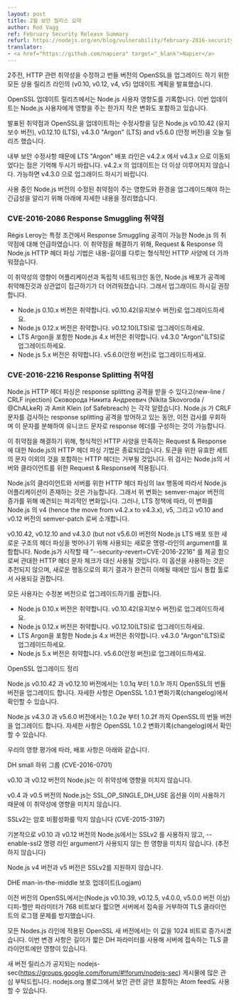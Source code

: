 ```yaml
---
layout: post
title: 2월 보안 릴리스 요약
author: Rod Vagg
ref: February Security Release Summary
refurl: https://nodejs.org/en/blog/vulnerability/february-2016-security-releases/
translator:
- <a href="https://github.com/napiera" target="_blank">Napier</a>
---
```


<!--
Two weeks ago we announced the planned release of updates to all active release lines, v0.10, v0.12, v4 and v5, to fix HTTP related vulnerabilities and to upgrade the bundled versions of OpenSSL.
-->
2주전, HTTP 관련 취약성을 수정하고 번들 버전의 OpenSSL을 업그레이드 하기 위한 모든 상용 릴리즈 라인의 (v0.10, v0.12, v4, v5) 업데이트 계획을 발표했습니다.


<!--
Upon release of the OpenSSL updates we posted an impact assessment for Node.js users. We noted that the updates contained only one minor change that impacted Node.js users.
-->
OpenSSL 업데이트 릴리즈에서는 Node.js 사용자 영향도를 기록합니다. 이번 업데이트는 Node.js 사용자에게 영향을 주는 한가지 작은 변화도 포함하고 있습니다.


<!--
Today we have released Node.js v0.10.42 (Maintenance), v0.12.10 (LTS), v4.3.0 "Argon" (LTS) and v5.6.0 (Stable) with fixes for the announced vulnerabilities and updates to OpenSSL.
-->
발표된 취약점과 OpenSSL을 업데이트하는 수정사항을 담은 Node.js v0.10.42 (유지보수 버전), v0.12.10 (LTS), v4.3.0 "Argon" (LTS) and v5.6.0 (안정 버전)을 오늘 릴리즈 했습니다.


<!--
Please note that our LTS "Argon" release line has moved from v4.2.x to v4.3.x due to the security fixes enclosed. There will be no further updates to v4.2.x. Users are advised to upgrade to v4.3.0 as soon as possible.
-->
내부 보안 수정사항 때문에 LTS "Argon" 배포 라인은 v4.2.x 에서 v4.3.x 으로 이동되었다는 점은 기억해 두시기 바랍니다. v4.2.x 의 업데이트는 더 이상 이루어지지 않습니다. 가능하면 v4.3.0 으로 업그래이드 하시기 바랍니다.


<!--
For the purpose of understanding the impact that the fixed vulnerabilities have on your Node.js deployment and the urgency of the upgrades for your circumstances we are providing details below.
-->
사용 중인 Node.js 버전의 수정된 취약점이 주는 영향도와 환경을 업그레이드해야 하는 긴급성을 알리기 위해 아래에 자세한 내용을 정리했습니다.


<!--
### CVE-2016-2086 Request Smuggling Vulnerability
-->
### CVE-2016-2086 Response Smuggling 취약점


<!--
Régis Leroy reported defects in Node.js that can make request smuggling attacks possible under certain circumstances. To fix these defects, HTTP header parsing in Node.js, for both requests and responses, is moving closer to the formal HTTP specification in its handling of Content-Length.
-->
Régis Leroy는 특정 조건에서 Response Smuggling 공격이 가능한 Node.js 의 취약점에 대해 언급하였습니다. 이 취약점을 해결하기 위해, Request & Response 의 Node.js HTTP 헤더 파싱 기법은 내용-길이를 다루는 형식적인 HTTP 사양에 더 가까워졌습니다.


<!--
While the impact of this vulnerability is application and network dependent, it is likely to be difficult to assess whether a Node.js deployment is vulnerable to attack. We therefore recommend that all users upgrade.
-->
이 취약성의 영향이 어플리케이션과 독립적 네트워크인 동안, Node.js 배포가 공격에 취약해진것과 상관없이 접근하기가 더 어려워졌습니다. 그래서 업그래이드 하시길 권장합니다.


<!--
* Versions 0.10.x of Node.js are vulnerable, please upgrade to v0.10.42 (Maintenance).
* Versions 0.12.x of Node.js are vulnerable, please upgrade to v0.12.10 (LTS).
* Versions 4.x, including LTS Argon, of Node.js are vulnerable, please upgrade to v4.3.0 "Argon" (LTS).
* Versions 5.x of Node.js are vulnerable, please upgrade to v5.6.0 (Stable).
-->
* Node.js 0.10.x 버전은 취약합니다. v0.10.42(유지보수 버전)로 업그레이드하세요.
* Node.js 0.12.x 버전은 취약합니다. v0.12.10(LTS)로 업그레이드하세요.
* LTS Argon을 포함한 Node.js 4.x 버전은 취약합니다. v4.3.0 "Argon"(LTS)로 업그레이드하세요.
* Node.js 5.x 버전은 취약합니다. v5.6.0(안정 버전)로 업그레이드하세요.


<!--
### CVE-2016-2216 Response Splitting Vulnerability
-->
### CVE-2016-2216 Response Splitting 취약점


<!--
Сковорода Никита Андреевич (Nikita Skovoroda / @ChALkeR) and Amit Klein (of Safebreach) separately reported ways in which HTTP header parsing in Node.js can be used to perform response splitting attacks (new-line / CRLF injection). While Node.js has been protecting against response splitting attacks by checking for CRLF characters, it is possible to compose response headers using Unicode characters that decompose to these characters, bypassing the checks previously in place.
-->
Node.js HTTP 헤더 파싱은 response splitting 공격을 받을 수 있다고(new-line / CRLF injection) Сковорода Никита Андреевич (Nikita Skovoroda / @ChALkeR) 과 Amit Klein (of Safebreach) 는 각각 알렸습니다. Node.js 가 CRLF 문자를 검사하는 response splitting 공격을 방어하고 있는 동안, 이전 검사를 우회하며 이 문자를 분해하여 유니코드 문자로 response 헤더를 구성하는 것이 가능합니다.
 

<!--
To fix this defect, HTTP header parsing in Node.js, for both requests and responses, is moving closer to the formal HTTP specification. HTTP headers containing characters outside of the valid set for tokens will be rejected. This check is performed for both requests and responses, for Node.js HTTP servers and clients.
-->
이 취약점을 해결하기 위해, 형식적인 HTTP 사양을 만족하는 Request & Response에 대한 Node.js의 HTTP 헤더 파싱 기법은 종료되었습니다. 토큰을 위한 유효한 세트의 문자 이외의 것을 포함하는 HTTP 헤더는 거부될 것입니다. 위 검사는 Node.js의 서버와 클라이언트를 위한  Request & Response에 적용됩니다. 


<!--
It is possible that there exist Node.js applications that rely on the lax behaviour of HTTP header parsing for Node.js clients and/or servers. This change is therefore a breaking change that would normally be reserved for a semver-major version increment. However, as per our LTS policy, we are introducing this change as a semver-minor in Node.js v4 (hence the move from v4.2.x to v4.3.x) and v5 and semver-patch in v0.10 and v0.12.
-->
Node.js의 클라이언트와 서버를 위한 HTTP 헤더 파싱의 lax 행동에 따라서 Node.js 어플리케이션이 존재하는 것은 가능합니다. 그래서 위 변화는 semver-major 버전의 증가를 위해 예견되는 파괴적인 변화입니다. 그러나, LTS 정책에 따라, 이 변화를 Node.js 의 v4 (hence the move from v4.2.x to v4.3.x), v5, 그리고 v0.10 and v0.12 버전의 semver-patch 로써 소개합니다.


<!--
Node.js LTS releases, v0.10.42, v0.12.10 and v4.3.0 (but not v5.6.0) also include a new command-line argument that can be used to turn off this new strict header parsing. By supplying --security-revert=CVE-2016-2216 when starting Node.js, the previous lenient HTTP header character checks will be used instead. Use of this option is not recommended and should only be used as a temporary migration tool where the implications of reverting the new behavior are fully understood.
-->
v0.10.42, v0.12.10 and v4.3.0 (but not v5.6.0) 버전의 Node.js LTS 배포 또한 새로운 구조의 헤더 파싱을 벗어나기 위해 사용되는 새로운 명령-라인의 argument를 포함합니다. Node.js가 시작할 때 "--security-revert=CVE-2016-2216" 를 제공 함으로써 관대한 HTTP 헤더 문자 체크가 대신 사용될 것입니다. 이 옵션을 사용하는 것은 추천되지 않으며, 새로운 행동으로의 회기 결과가 완견히 이해될 때에만 임시 통합 툴로서 사용되길 권합니다.


<!--
We recommend that all users upgrade to receive this fix.
-->
모든 사용자는 수정본 버전으로 업그레이드하기를 권합니다.


<!--
* Versions 0.10.x of Node.js are vulnerable, please upgrade to v0.10.42 (Maintenance).
* Versions 0.12.x of Node.js are vulnerable, please upgrade to v0.12.10 (LTS).
* Versions 4.x, including LTS Argon, of Node.js are vulnerable, please upgrade to v4.3.0 "Argon" (LTS).
* Versions 5.x of Node.js are vulnerable, please upgrade to v5.6.0 (Stable).
-->
* Node.js 0.10.x 버전은 취약합니다. v0.10.42(유지보수 버전)로 업그레이드하세요.
* Node.js 0.12.x 버전은 취약합니다. v0.12.10(LTS)로 업그레이드하세요.
* LTS Argon을 포함한 Node.js 4.x 버전은 취약합니다. v4.3.0 "Argon"(LTS)로 업그레이드하세요.
* Node.js 5.x 버전은 취약합니다. v5.6.0(안정 버전)로 업그레이드하세요.


<!--
OpenSSL upgrade summary
-->
OpenSSL 업그레이드 정리


<!--
Node.js v0.10.42 and v0.12.10 upgrades the bundled version of OpenSSL from 1.0.1q to 1.0.1r. Full details can be found in the OpenSSL 1.0.1 changelog.
-->
Node.js v0.10.42 과 v0.12.10 버전에서는 1.0.1q 부터 1.0.1r 까지 OpenSSL의 번들 버전을 업그레이드 합니다. 자세한 사항은 OpenSSL 1.0.1 변화기록(changelog)에서 확인할 수 있습니다.


<!--
Node.js v4.3.0 and v5.6.0 upgrades the bundled version of OpenSSL from 1.0.2e to 1.0.2f. Full details can be found in the OpenSSL 1.0.2 changelog.
-->
Node.js v4.3.0 과 v5.6.0 버전에서는 1.0.2e 부터 1.0.2f 까지 OpenSSL의 번들 버전을 업그레이드 합니다. 자세한 사항은 OpenSSL 1.0.2 변화기록(changelog)에서 확인할 수 있습니다.


<!--
As per our impact assessment, the following applies to these releases:
-->
우리의 영향 평가에 따라, 배포 사항은 아래와 같습니다.


<!--
DH small subgroups (CVE-2016-0701)
-->
DH small 하위 그룹 (CVE-2016-0701)


<!--
Node.js v0.10 and v0.12 are not affected by this defect.
-->
v0.10 과 v0.12 버전의 Node.js는 이 취약성에 영향을 미치지 않습니다.


<!--
Node.js v4 and v5 use the SSL_OP_SINGLE_DH_USE option already and are therefore not affected by this defect.
-->
v0.4 과 v0.5 버전의 Node.js는 SSL_OP_SINGLE_DH_USE 옵션을 이미 사용하기 때문에 이 취약성에 영향을 미치지 않습니다.


<!--
SSLv2 doesn't block disabled ciphers (CVE-2015-3197)
-->
SSLv2는 암호 비활성화를 막지 않습니다 (CVE-2015-3197)


<!--
Node.js v0.10 and v0.12 disable SSLv2 by default and are not affected unless the --enable-ssl2 command line argument is being used (not recommended).
-->
기본적으로 v0.10 과 v0.12 버전의 Node.js에서는 SSLv2 를 사용하지 않고, --enable-ssl2 명령 라인 argument가 사용되지 않는 한 영향을 미치지 않습니다. (추전하지 않습니다)


<!--
Node.js v4 and v5 do not support SSLv2.
-->
Node.js v4 버전과 v5 버전은 SSLv2를 지원하지 않습니다.


<!--
An update on DHE man-in-the-middle protection (Logjam)
-->
DHE man-in-the-middle 보호 업데이트(Logjam)


<!--
Previous releases of OpenSSL (since Node.js v0.10.39, v0.12.5, v4.0.0 and v5.0.0) mitigated against Logjam for TLS clients by rejecting connections from servers where Diffie-Hellman parameters were shorter than 768-bits.
-->
이전 버전의 OpenSSL에서는(Node.js v0.10.39, v0.12.5, v4.0.0, v5.0.0 버전 이상) 디피-헬만 파라미터가 768 비트보다 짧으면 서버에서 접속을 거부하여 TLS 클라이언트의 로그잼 문제를 방지했습니다.


<!--
The new OpenSSL release, for all Node.js lines, increases this to 1024-bits. The change only impacts TLS clients connecting to servers with weak DH parameter lengths.
-->
모든 Nodes.js 라인에 적용된 OpenSSL 새 버전에서는 이 값을 1024 비트로 증가시켰습니다. 이번 변경 사항은 길이가 짧은 DH 파라미터를 사용해 서버에 접속하는 TLS 클라이언트에만 영향이 있습니다.


<!--
Please tune in to nodejs-sec (https://groups.google.com/forum/#!forum/nodejs-sec) to receive security announcements. An Atom feed is also available for security-only posts to the nodejs.org blog.
-->
새 버전 릴리스가 공지되는 nodejs-sec(https://groups.google.com/forum/#!forum/nodejs-sec) 게시물에 많은 관심 부탁드립니다. nodejs.org 블로그에서 보안 관련 글만 포함하는 Atom feed도 사용할 수 있습니다.